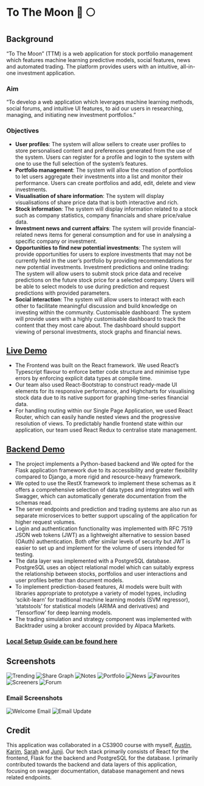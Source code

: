 # To The Moon 🚀 🌕

## Background

“To The Moon” (TTM) is a web application for stock portfolio management which features machine learning predictive models, social features, news and automated trading. The platform provides users with an intuitive, all-in-one investment application. 

### Aim

“To develop a web application which leverages machine learning methods, social forums, and intuitive UI features, to aid our users in researching, managing, and initiating new investment portfolios.”

### Objectives

* **User profiles**: The system will allow sellers to create user profiles to store personalised content and preferences generated from the use of the system. Users can register for a profile and login to the system with one to use the full selection of the system’s features. 
* **Portfolio management**: The system will allow the creation of portfolios to let users aggregate their investments into a list and monitor their performance. Users can create portfolios and add, edit, delete and view investments. 
* **Visualisation of share information**: The system will display visualisations of share price data that is both interactive and rich.
* **Stock information**: The system will display information related to a stock such as company statistics, company financials and share price/value data. 
* **Investment news and current affairs**: The system will provide financial-related news items for general consumption and for use in analysing a specific company or investment. 
* **Opportunities to find new potential investments**: The system will provide opportunities for users to explore investments that may not be currently held in the user’s portfolio by providing recommendations for new potential investments.  Investment predictions and online trading: The system will allow users to submit stock price data and receive predictions on the future stock price for a selected company. Users will be able to select models to use during prediction and request predictions with provided parameters.
* **Social interaction**: The system will allow users to interact with each other to facilitate meaningful discussion and build knowledge on investing within the community.
Customisable dashboard: The system will provide users with a highly customisable dashboard to track the content that they most care about. The dashboard should support viewing of personal investments, stock graphs and financial news.


## [Live Demo](https://career-fairs-connect.netlify.app/landing)

* The Frontend was built on the React framework. We used React’s Typescript flavour to enforce better code structure and minimise type errors by enforcing explicit data types at compile time.
* Our team also used React-Bootstrap to construct ready-made UI elements for its responsive performance, and Highcharts for visualising stock data due to its native support for graphing time-series financial data. 
* For handling routing within our Single Page Application, we used React Router, which can easily handle nested views and the progressive resolution of views. To predictably handle frontend state within our application, our team used React Redux to centralise state management.

## [Backend Demo](https://tothemoon-api.herokuapp.com/)

* The project implements a Python-based backend and We opted for the Flask application framework due to its accessibility and greater flexibility compared to Django, a more rigid and resource-heavy framework. 
* We opted to use the RestX framework to implement these schemas as it offers a comprehensive selection of data types and integrates well with Swagger, which can automatically generate documentation from the schemas read. 
* The server endpoints and prediction and trading systems are also run as separate microservices to better support upscaling of the application for higher request volumes. 
* Login and authentication functionality was implemented with RFC 7519 JSON web tokens (JWT) as a lightweight alternative to session based (OAuth) authentication. Both offer similar levels of security but JWT is easier to set up and implement for the volume of users intended for testing. 
* The data layer was implemented with a PostgreSQL database. PostgreSQL uses an object relational model which can suitably express the relationship between stocks, portfolios and user interactions and user profiles better than document models. 
* To implement prediction-based features, AI models were built with libraries appropriate to prototype a variety of model types, including ‘scikit-learn’ for traditional machine learning models (SVM regressor), ‘statstools’ for statistical models (ARIMA and derivatives) and ‘Tensorflow’ for deep learning models. 
* The trading simulation and strategy component was implemented with Backtrader using a broker account provided by Alpaca Markets. 

### [Local Setup Guide can be found here](https://github.com/sseanik/To-the-Moon/blob/main/LOCAL_SETUP.md)

## Screenshots

![Trending](https://github.com/sseanik/To-the-Moon/blob/main/screenshots/Trending.png)
![Share Graph](https://github.com/sseanik/To-the-Moon/blob/main/screenshots/SharePrice.png)
![Notes](https://github.com/sseanik/To-the-Moon/blob/main/screenshots/Notes.png)
![Portfolio](https://github.com/sseanik/To-the-Moon/blob/main/screenshots/Portfolio.png)
![News](https://github.com/sseanik/To-the-Moon/blob/main/screenshots/News.png)
![Favourites](https://github.com/sseanik/To-the-Moon/blob/main/screenshots/Favourites.png)
![Screeners](https://github.com/sseanik/To-the-Moon/blob/main/screenshots/Screeners.png)
![Forum](https://github.com/sseanik/To-the-Moon/blob/main/screenshots/Forum.png)

### Email Screenshots

![Welcome Email](https://github.com/sseanik/To-the-Moon/blob/main/screenshots/Email.png)
![Email Update](https://github.com/sseanik/To-the-Moon/blob/main/screenshots/EmailUpdate.png)

## Credit

This application was collaborated in a CS3900 course with myself, [Austin](https://github.com/AJLandry1000000000), [Karim](https://github.com/karim-saad), [Sarah](https://github.com/serahtan) and [Junji](https://github.com/pul-s4r). Our tech stack primarily consists of React for the frontend, Flask for the backend and PostgreSQL for the database. I primarily contributed towards the backend and data layers of this application, focusing on swagger documentation, database management and news related endpoints.
